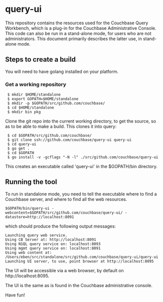 # query-ui

This repository contains the resources used for the Couchbase Query Workbench,
which is a plug-in for the Couchbase Administrative Console. This code can also 
be run in a stand-alone mode, for users who are not administrators. This document 
primarily describes the latter use, in stand-alone mode.

## Steps to create a build

You will need to have golang installed on your platform.

### Get a working repository

     $ mkdir $HOME/standalone
     $ export GOPATH=$HOME/standalone
     $ mkdir -p $GOPATH/src/github.com/couchbase/
     $ cd $HOME/standalone
     $ mkdir bin pkg

Clone the git repo into the current working directory, to get the
source, so as to be able to make a build. This clones it into query:

     $ cd $GOPATH/src/github.com/couchbase/
     $ git clone ssh://github.com/couchbase/query-ui query-ui
     $ cd query-ui
     $ go get .
     $ cd $GOPATH
     $ go install -v -gcflags "-N -l" ./src/github.com/couchbase/query-ui

This creates an executable called 'query-ui' in the $GOPATH/bin directory.

## Running the tool

To run in standalone mode, you need to tell the executable where to find a
Couchbase server, and where to find all the web resources.

    $GOPATH/bin/query-ui -webcontent=$GOPATH/src/github.com/couchbase/query-ui/ -datastore=http://localhost:8091
    
which should produce the following output messages:
    
    Launching query web service.
    Using CB Server at: http://localhost:8091
    Using N1QL query service on: localhost:8093
    Using mgmt query service on: localhost:8091
    Using web content at: /Users/eben/src/standalone/src/github.com/couchbase/query-ui/query-ui
    Launching UI server, to use, point browser at http://localhost:8095

The UI will be accessible via a web browser, by default on http://localhost:8095.

The UI is the same as is found in the Couchbase administrative console.

Have fun!
